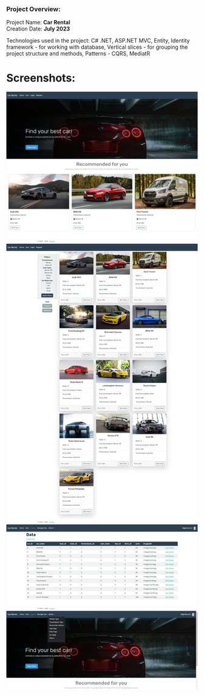 ### Project Overview:
Project Name: **Car Rental**                    
Creation Date: **July 2023**

Technologies used in the project:
C# .NET, ASP.NET MVC,
Entity, Identity framework - for working with database,
Vertical slices - for grouping the project structure and methods,
Patterns - CQRS, MediatR

# Screenshots:
![Screenshot](Images/img1.png)
![Screenshot](Images/img2.png)
![Screenshot](Images/img3.png)
![Screenshot](Images/img4.png)